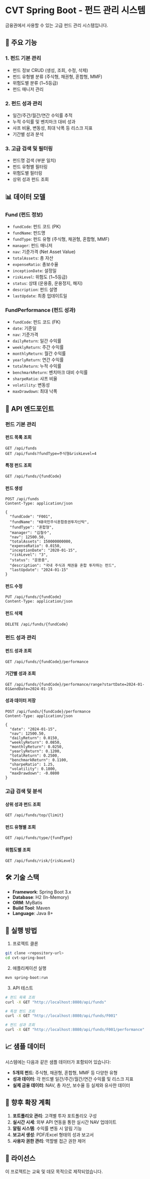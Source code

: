 # CVT Spring Boot - 펀드 관리 시스템

금융권에서 사용할 수 있는 고급 펀드 관리 시스템입니다.

## 🚀 주요 기능

### 1. 펀드 기본 관리
- 펀드 정보 CRUD (생성, 조회, 수정, 삭제)
- 펀드 유형별 분류 (주식형, 채권형, 혼합형, MMF)
- 위험도별 분류 (1~5등급)
- 펀드 매니저 관리

### 2. 펀드 성과 관리
- 일간/주간/월간/연간 수익률 추적
- 누적 수익률 및 벤치마크 대비 성과
- 샤프 비율, 변동성, 최대 낙폭 등 리스크 지표
- 기간별 성과 분석

### 3. 고급 검색 및 필터링
- 펀드명 검색 (부분 일치)
- 펀드 유형별 필터링
- 위험도별 필터링
- 상위 성과 펀드 조회

## 📊 데이터 모델

### Fund (펀드 정보)
- `fundCode`: 펀드 코드 (PK)
- `fundName`: 펀드명
- `fundType`: 펀드 유형 (주식형, 채권형, 혼합형, MMF)
- `manager`: 펀드 매니저
- `nav`: 기준가격 (Net Asset Value)
- `totalAssets`: 총 자산
- `expenseRatio`: 총보수율
- `inceptionDate`: 설정일
- `riskLevel`: 위험도 (1~5등급)
- `status`: 상태 (운용중, 운용정지, 해지)
- `description`: 펀드 설명
- `lastUpdate`: 최종 업데이트일

### FundPerformance (펀드 성과)
- `fundCode`: 펀드 코드 (FK)
- `date`: 기준일
- `nav`: 기준가격
- `dailyReturn`: 일간 수익률
- `weeklyReturn`: 주간 수익률
- `monthlyReturn`: 월간 수익률
- `yearlyReturn`: 연간 수익률
- `totalReturn`: 누적 수익률
- `benchmarkReturn`: 벤치마크 대비 수익률
- `sharpeRatio`: 샤프 비율
- `volatility`: 변동성
- `maxDrawdown`: 최대 낙폭

## 🔌 API 엔드포인트

### 펀드 기본 관리

#### 펀드 목록 조회
```http
GET /api/funds
GET /api/funds?fundType=주식형&riskLevel=4
```

#### 특정 펀드 조회
```http
GET /api/funds/{fundCode}
```

#### 펀드 생성
```http
POST /api/funds
Content-Type: application/json

{
  "fundCode": "F001",
  "fundName": "KB국민주식혼합증권투자신탁",
  "fundType": "혼합형",
  "manager": "김철수",
  "nav": 12500.50,
  "totalAssets": 150000000000,
  "expenseRatio": 0.0150,
  "inceptionDate": "2020-01-15",
  "riskLevel": "3",
  "status": "운용중",
  "description": "국내 주식과 채권을 혼합 투자하는 펀드",
  "lastUpdate": "2024-01-15"
}
```

#### 펀드 수정
```http
PUT /api/funds/{fundCode}
Content-Type: application/json
```

#### 펀드 삭제
```http
DELETE /api/funds/{fundCode}
```

### 펀드 성과 관리

#### 펀드 성과 조회
```http
GET /api/funds/{fundCode}/performance
```

#### 기간별 성과 조회
```http
GET /api/funds/{fundCode}/performance/range?startDate=2024-01-01&endDate=2024-01-15
```

#### 성과 데이터 저장
```http
POST /api/funds/{fundCode}/performance
Content-Type: application/json

{
  "date": "2024-01-15",
  "nav": 12500.50,
  "dailyReturn": 0.0150,
  "weeklyReturn": 0.0850,
  "monthlyReturn": 0.0250,
  "yearlyReturn": 0.1200,
  "totalReturn": 0.2500,
  "benchmarkReturn": 0.1100,
  "sharpeRatio": 1.25,
  "volatility": 0.1800,
  "maxDrawdown": -0.0800
}
```

### 고급 검색 및 분석

#### 상위 성과 펀드 조회
```http
GET /api/funds/top/{limit}
```

#### 펀드 유형별 조회
```http
GET /api/funds/type/{fundType}
```

#### 위험도별 조회
```http
GET /api/funds/risk/{riskLevel}
```

## 🛠 기술 스택

- **Framework**: Spring Boot 3.x
- **Database**: H2 (In-Memory)
- **ORM**: MyBatis
- **Build Tool**: Maven
- **Language**: Java 8+

## 🚀 실행 방법

1. 프로젝트 클론
```bash
git clone <repository-url>
cd cvt-spring-boot
```

2. 애플리케이션 실행
```bash
mvn spring-boot:run
```

3. API 테스트
```bash
# 펀드 목록 조회
curl -X GET "http://localhost:8080/api/funds"

# 특정 펀드 조회
curl -X GET "http://localhost:8080/api/funds/F001"

# 펀드 성과 조회
curl -X GET "http://localhost:8080/api/funds/F001/performance"
```

## 📈 샘플 데이터

시스템에는 다음과 같은 샘플 데이터가 포함되어 있습니다:

- **5개의 펀드**: 주식형, 채권형, 혼합형, MMF 등 다양한 유형
- **성과 데이터**: 각 펀드별 일간/주간/월간/연간 수익률 및 리스크 지표
- **실제 금융 데이터**: NAV, 총 자산, 보수율 등 실제와 유사한 데이터

## 🔮 향후 확장 계획

1. **포트폴리오 관리**: 고객별 투자 포트폴리오 구성
2. **실시간 시세**: 외부 API 연동을 통한 실시간 NAV 업데이트
3. **알림 시스템**: 수익률 변동 시 알림 기능
4. **보고서 생성**: PDF/Excel 형태의 성과 보고서
5. **사용자 권한 관리**: 역할별 접근 권한 제어

## 📝 라이선스

이 프로젝트는 교육 및 데모 목적으로 제작되었습니다. 